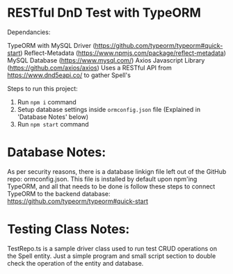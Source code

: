 # RESTful DnD Test with TypeORM

Dependancies:

TypeORM with MySQL Driver (https://github.com/typeorm/typeorm#quick-start)
Reflect-Metadata (https://www.npmjs.com/package/reflect-metadata)
MySQL Database (https://www.mysql.com/)
Axios Javascript Library (https://github.com/axios/axios)
Uses a RESTful API from https://www.dnd5eapi.co/ to gather Spell's

Steps to run this project:

1. Run `npm i` command
2. Setup database settings inside `ormconfig.json` file (Explained in 'Database Notes' below)
3. Run `npm start` command

# Database Notes:

As per security reasons, there is a database linkign file left out of the GitHub repo: ormconfig.json. This file is installed by default upon npm'ing TypeORM, and all that needs to be done is follow these steps to connect TypeORM to the backend database: https://github.com/typeorm/typeorm#quick-start

# Testing Class Notes:

TestRepo.ts is a sample driver class used to run test CRUD operations on the Spell entity. Just a simple program and small script section to double check the operation of the entity and database.

